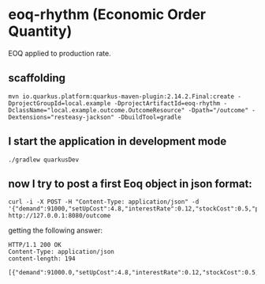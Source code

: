 # eoq-rhythm (Economic Order Quantity)

EOQ applied to production rate.

## scaffolding

```shell
mvn io.quarkus.platform:quarkus-maven-plugin:2.14.2.Final:create -DprojectGroupId=local.example -DprojectArtifactId=eoq-rhythm -DclassName="local.example.outcome.OutcomeResource" -Dpath="/outcome" -Dextensions="resteasy-jackson" -DbuildTool=gradle
```

## I start the application in development mode

```shell
./gradlew quarkusDev
```

## now I try to post a first Eoq object in json format:

```shell
curl -i -X POST -H "Content-Type: application/json" -d '{"demand":91000,"setUpCost":4.8,"interestRate":0.12,"stockCost":0.5,"productionCost":0.5,"productionRateInMinutes":0.347222222}' http://127.0.0.1:8080/outcome
```

getting the following answer:

```text
HTTP/1.1 200 OK
Content-Type: application/json
content-length: 194

[{"demand":91000.0,"setUpCost":4.8,"interestRate":0.12,"stockCost":0.5,"productionCost":0.5,"productionRateInMinutes":0.347222222,"quantity":1282,"leadTimeInMinutes":3692,"batchesToProcess":71}]
```
